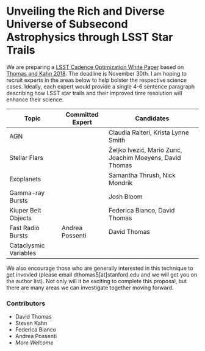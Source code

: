 # Unveiling the Rich and Diverse Universe of Subsecond Astrophysics through LSST Star Trails

We are preparing a [LSST Cadence Optimization White Paper](https://www.google.com) based on [Thomas and Kahn 2018](https://arxiv.org/abs/1808.06977). The deadline is November 30th. I am hoping to recruit experts in the areas below to help bolster the respective science cases. Ideally, each expert would provide a single 4-6 sentence paragraph describing how LSST star trails and their improved time resolution will enhance their science.

| Topic | Committed Expert | Candidates |
|---|---|---|
|AGN| | Claudia Raiteri, Krista Lynne Smith|
|Stellar Flars| |Željko Ivezić, Mario Zurić, Joachim Moeyens, David Thomas|
|Exoplanets| | Samantha Thrush, Nick Mondrik| 
|Gamma-ray Bursts | | Josh Bloom |
|Kiuper Belt Objects | | Federica Bianco, David Thomas |
|Fast Radio Bursts | Andrea Possenti | David Thomas|
|Cataclysmic Variables|  | |

We also encourage those who are generally interested in this technique to get invovled (please email dthomas5[at]stanford.edu and we will get you on the author list). Not only will it be exciting to complete this proposal, but there are many areas we can investigate together moving forward.

### Contributors

- David Thomas
- Steven Kahn
- Federica Bianco
- Andrea Possenti
- *More Welcome*
